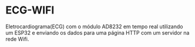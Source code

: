 # ECG-WIFI
Eletrocardiograma(ECG) com o módulo AD8232 em tempo real utilizando um ESP32 e enviando os dados para uma página HTTP com um servidor na rede Wifi. 

